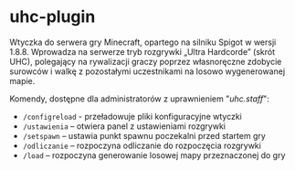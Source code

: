 # uhc-plugin

Wtyczka do serwera gry Minecraft, opartego na silniku Spigot w wersji 1.8.8. Wprowadza na serwerze tryb rozgrywki „Ultra Hardcorde” (skrót UHC), polegający na rywalizacji graczy poprzez własnoręczne zdobycie surowców i walkę z pozostałymi uczestnikami na losowo wygenerowanej mapie. 

Komendy, dostępne dla administratorów z uprawnieniem "*uhc.staff*":
- `/configreload`  - przeładowuje pliki konfiguracyjne wtyczki
- `/ustawienia` – otwiera panel z ustawieniami rozgrywki
- `/setspawn` – ustawia punkt spawnu poczekalni przed startem gry
- `/odliczanie` – rozpoczyna odliczanie do rozpoczęcia rozgrywki
- `/load` – rozpoczyna generowanie losowej mapy przeznaczonej do gry
